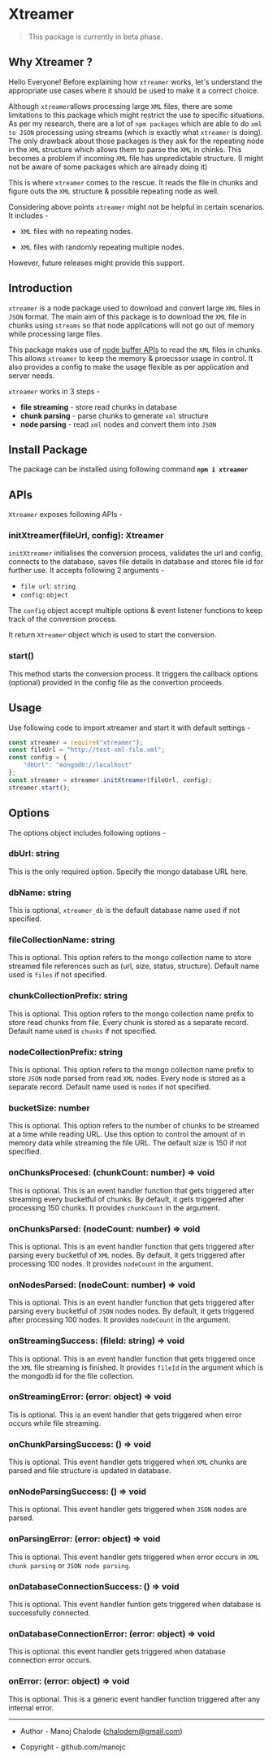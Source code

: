 
# Xtreamer

> This package is currently in beta phase.

## Why Xtreamer ?

Hello Everyone! Before explaining how `xtreamer` works, let's understand the appropriate use cases where it should be used to make it a correct choice.

Although `xtreamer`allows processing large `XML` files, there are some limitations to this package which might restrict the use to specific situations. As per my research, there are a lot of `npm packages` which are able to do `xml to JSON` processing using streams (which is exactly what `xtreamer` is doing). The only drawback about those packages is they ask for the repeating node in the `XML` structure which allows them to parse the `XML` in chinks. This becomes a problem if incoming `XML` file has unpredictable structure. (I might not be aware of some packages which are already doing it)

This is where `xtreamer` comes to the rescue. It reads the file in chunks and figure outs the `XML` structure & possible repeating node as well.

Considering above points `xtreamer` might not be helpful in certain scenarios. It includes -

- `XML` files with no repeating nodes.

- `XML` files with randomly repeating multiple nodes.

However, future releases might provide this support.

## Introduction

`xtreamer` is a node package used to download and convert large `XML` files in `JSON` format. The main aim of this package is to download the `XML` file in chunks using `streams` so that node applications will not go out of memory while processing large files.

This package makes use of [node buffer APIs](https://nodejs.org/api/buffer.html) to read the `XML` files in chunks. This allows `xtreamer` to keep the memory & proecssor usage in control. It also provides a config to make the usage flexible as per application and server needs.

`xtreamer` works in 3 steps -

- **file streaming** - store read chunks in database
- **chunk parsing** - parse chunks to generate `xml` structure
- **node parsing** - read `xml` nodes and convert them into `JSON`

## Install Package

The package can be installed using following command **`npm i xtreamer`**

## APIs

`Xtreamer` exposes following APIs - 

### initXtreamer(fileUrl, config): Xtreamer

`initXtreamer` initialises the conversion process, validates the url and config, connects to the database, saves file details in database and stores file id for further use. It accepts following 2 arguments -

- `file url`: `string`
- `config`: `object`

The `config` object accept multiple options & event listener functions to keep track of the conversion process.

It return `Xtreamer` object which is used to start the conversion.

### start()

This method starts the conversion process. It triggers the callback options (optional) provided in the config file as the convertion proceeds.

## Usage

Use following code to import xtreamer and start it with default settings -

```javascript
const xtreamer = require("xtreamer");
const fileUrl = "http://test-xml-file.xml";
const config = {
    "dbUrl": "mongodb://localhost"
};
const streamer = xtreamer.initXtreamer(fileUrl, config);
streamer.start();
```

## Options

The options object includes following options - 

### dbUrl: string

This is the only required option. Specify the mongo database URL here.

### dbName: string

This is optional, `xtreamer_db` is the default database name used if not specified.

### fileCollectionName: string

This is optional. This option refers to the mongo collection name to store streamed file references such as (url, size, status, structure). Default name used is `files` if not specified.

### chunkCollectionPrefix: string

This is optional. This option refers to the mongo collection name prefix to store read chunks from file. Every chunk is stored as a separate record. Default name used is `chunks` if not specified.

### nodeCollectionPrefix: string

This is optional. This option refers to the mongo collection name prefix to store `JSON` node parsed from read `XML` nodes. Every node is stored as a separate record. Default name used is `nodes` if not specified.

### bucketSize: number

This is optional. This option refers to the number of chunks to be streamed at a time while reading URL. Use this option to control the amount of in memory data while streaming the file URL. The default size is 150 if not specified.

### onChunksProcesed: (chunkCount: number) => void

This is optional. This is an event handler function that gets triggered after streaming every bucketful of chunks. By default, it gets triggered after processing 150 chunks. It provides `chunkCount` in the argument.

### onChunksParsed: (nodeCount: number) => void

This is optional. This is an event handler function that gets triggered after parsing every bucketful of `XML` nodes. By default, it gets triggered after processing 100 nodes. It provides `nodeCount` in the argument.

### onNodesParsed: (nodeCount: number) => void

This is optional. This is an event handler function that gets triggered after parsing every bucketful of `JSON` nodes nodes. By default, it gets triggered after processing 100 nodes. It provides `nodeCount` in the argument.

### onStreamingSuccess: (fileId: string) => void

This is optional. This is an event handler function that gets triggered once the `XML` file streaming is finished. It provides `fileId` in the argument which is the mongodb id for the file collection.

### onStreamingError: (error: object) => void

Tis is optional. This is an event handler that gets triggered when error occurs while file streaming.

### onChunkParsingSuccess: () => void

This is optional. This event handler gets triggered when `XML` chunks are parsed and file structure is updated in database.

### onNodeParsingSuccess: () => void

This is optional. This event handler gets triggered when `JSON` nodes are parsed.

### onParsingError: (error: object) => void

This is optional. This event handler gets triggered when error occurs in `XML chunk parsing` or `JSON node parsing`.

### onDatabaseConnectionSuccess: () => void

This is optional. This event handler funtion gets triggered when database is successfully connected.

### onDatabaseConnectionError: (error: object) => void

This is optional. this event handler gets triggered when database connection error occurs.

### onError: (error: object) => void

This is optional. This is a generic event handler function triggered after any internal error.

---

- Author - Manoj Chalode (chalodem@gmail.com)

- Copyright - github.com/manojc
